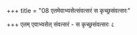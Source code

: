 +++
title = "08 एतमेवाभ्यसेत्संवत्सरं स कृच्छ्रसंवत्सरः"

+++
एतम् एवाभ्यसेत् संवत्सरं - स कृच्छ्रसंवत्सरः ८